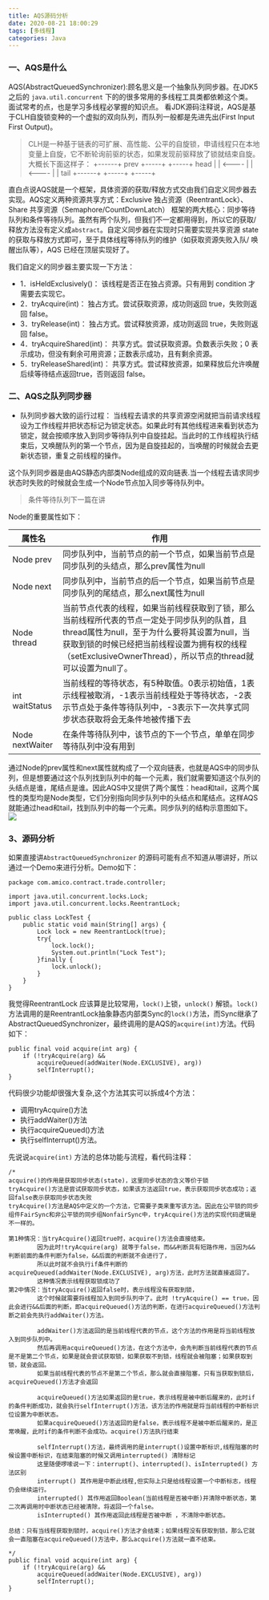 ```yaml
---
title: AQS源码分析
date: 2020-08-21 18:00:29
tags: [多线程]
categories: Java
---
```

### 一、AQS是什么
AQS(AbstractQueuedSynchronizer):顾名思义是一个抽象队列同步器。在JDK5 之后的 `java.util.concurrent` 下的的很多常用的多线程工具类都依赖这个类。
面试常考的点，也是学习多线程必掌握的知识点。
看JDK源码注释说，AQS是基于CLH自旋锁变种的一个虚拟的双向队列，而队列一般都是先进先出(First Input First Output)。
>CLH是一种基于链表的可扩展、高性能、公平的自旋锁，申请线程只在本地变量上自旋，它不断轮询前驱的状态，如果发现前驱释放了锁就结束自旋。
> 大概长下面这样子：
      +------+  prev +-----+       +-----+
 head |      | <---- |     | <---- |     |  tail
      +------+       +-----+       +-----+

直白点说AQS就是一个框架，具体资源的获取/释放方式交由我们自定义同步器去实现。AQS定义两种资源共享方式：Exclusive 独占资源（ReentrantLock）、Share 共享资源（Semaphore/CountDownLatch）
框架的两大核心：同步等待队列和条件等待队列。虽然有两个队列，但我们不一定都用得到，所以它的获取/释放方法没有定义成`abstract`。自定义同步器在实现时只需要实现共享资源 state的获取与释放方式即可，至于具体线程等待队列的维护（如获取资源失败入队/
唤醒出队等），AQS 已经在顶层实现好了。

我们自定义的同步器主要实现一下方法：
+ 1．isHeldExclusively()：
该线程是否正在独占资源。只有用到 condition 才需要去实现它。
+ 2．tryAcquire(int)：
独占方式。尝试获取资源，成功则返回 true，失败则返回 false。 
+ 3．tryRelease(int)：
独占方式。尝试释放资源，成功则返回 true，失败则返回 false。 
+ 4．tryAcquireShared(int)：
共享方式。尝试获取资源。负数表示失败；0 表示成功，但没有剩余可用资源；正数表示成功，且有剩余资源。
+ 5．tryReleaseShared(int)：
共享方式。尝试释放资源，如果释放后允许唤醒后续等待结点返回true，否则返回 false。

### 二、AQS之队列同步器
+ 队列同步器大致的运行过程：
当线程去请求的共享资源空闲就把当前请求线程设为工作线程并把状态标记为锁定状态。如果此时有其他线程进来看到状态为锁定，就会按顺序放入到同步等待队列中自旋挂起。当此时的工作线程执行结束后，又唤醒队列的第一个节点，因为是自旋挂起的，当唤醒的时候就会去更新状态锁，重复之前线程的操作。

这个队列同步器是由AQS静态内部类Node组成的双向链表.当一个线程去请求同步状态时失败的时候就会生成一个Node节点加入同步等待队列中。

> 条件等待队列下一篇在讲

Node的重要属性如下：

|属性名|作用|
|--|--|
|Node prev|同步队列中，当前节点的前一个节点，如果当前节点是同步队列的头结点，那么prev属性为null|
|Node next|同步队列中，当前节点的后一个节点，如果当前节点是同步队列的尾结点，那么next属性为null|
|Node thread|当前节点代表的线程，如果当前线程获取到了锁，那么当前线程所代表的节点一定处于同步队列的队首，且thread属性为null，至于为什么要将其设置为null，当获取到锁的时候已经把当前线程设置为拥有权的线程（setExclusiveOwnerThread），所以节点的thread就可以设置为null了。|
|int waitStatus|当前线程的等待状态，有5种取值。0表示初始值，1表示线程被取消，-1表示当前线程处于等待状态，-2表示节点处于条件等待队列中，-3表示下一次共享式同步状态获取将会无条件地被传播下去|
|Node nextWaiter|在条件等待队列中，该节点的下一个节点，单单在同步等待队列中没有用到|

通过Node的prev属性和next属性就构成了一个双向链表，也就是AQS中的同步队列，但是想要通过这个队列找到队列中的每一个元素，我们就需要知道这个队列的头结点是谁，尾结点是谁。因此AQS中又提供了两个属性：head和tail，这两个属性的类型均是Node类型，它们分别指向同步队列中的头结点和尾结点。这样AQS就能通过head和tail，找到队列中的每一个元素。同步队列的结构示意图如下。
![](aqs-sync.png)

### 3、源码分析
如果直接讲`AbstractQueuedSynchronizer` 的源码可能有点不知道从哪讲好，所以通过一个Demo来进行分析。Demo如下：
```
package com.amico.contract.trade.controller;

import java.util.concurrent.locks.Lock;
import java.util.concurrent.locks.ReentrantLock;

public class LockTest {
    public static void main(String[] args) {
        Lock lock = new ReentrantLock(true);
        try{
            lock.lock();
            System.out.println("Lock Test");
        }finally {
            lock.unlock();
        }
    }
}

```

我觉得ReentrantLock 应该算是比较常用，`lock()`上锁，`unlock()` 解锁。`lock()`方法调用的是ReentrantLock抽象静态内部类Sync的`lock()`方法，而Sync继承了AbstractQueuedSynchronizer，最终调用的是AQS的`acquire(int)`方法。代码如下：
```
public final void acquire(int arg) {
	if (!tryAcquire(arg) &&
		acquireQueued(addWaiter(Node.EXCLUSIVE), arg))
		selfInterrupt();
}
```
代码很少功能却很强大复杂,这个方法其实可以拆成4个方法：
+ 调用tryAcquire()方法
+ 执行addWaiter()方法
+ 执行acquireQueued()方法
+ 执行selfInterrupt()方法。

先说说`acquire(int)` 方法的总体功能与流程，看代码注释：
```
/*
acquire()的作用是获取同步状态(state)，这里同步状态的含义等价于锁
tryAcquire()方法是尝试获取同步状态，如果该方法返回true，表示获取同步状态成功；返回false表示获取同步状态失败
tryAcquire()方法是AQS中定义的一个方法，它需要子类来重写该方法。因此在公平锁的同步组件FairSync和非公平锁的同步组NonfairSync中，tryAcquire()方法的实现代码逻辑是不一样的。

第1种情况：当tryAcquire()返回true时，acquire()方法会直接结束。
		因为此时!tryAcquire(arg) 就等于false，而&&判断具有短路作用，当因为&&判断前面的条件判断为false，&&后面的判断就不会进行了，
		所以此时就不会执行if条件判断的 acquireQueued(addWaiter(Node.EXCLUSIVE), arg)方法，此时方法就直接返回了。
		这种情况表示线程获取锁成功了
第2中情况：当tryAcquire()返回false时，表示线程没有获取到锁，
		这个时候就需要将线程加入到同步队列中了。此时 !tryAcquire() == true，因此会进行&&后面的判断，即acquireQueued()方法的判断，在进行acquireQueued()方法判断之前会先执行addWaiter()方法。

		addWaiter()方法返回的是当前线程代表的节点，这个方法的作用是将当前线程放入到同步队列中。
		然后再调用acquireQueued()方法，在这个方法中，会先判断当前线程代表的节点是不是第二个节点，如果是就会尝试获取锁，如果获取不到锁，线程就会被阻塞；如果获取到锁，就会返回。
		如果当前线程代表的节点不是第二个节点，那么就会直接阻塞，只有当获取到锁后，acquireQueued()方法才会返回

		acquireQueued()方法如果返回的是true，表示线程是被中断后醒来的，此时if的条件判断成功，就会执行selfInterrupt()方法，该方法的作用就是将当前线程的中断标识位设置为中断状态。
		如果acquireQueued()方法返回的是false，表示线程不是被中断后醒来的，是正常唤醒，此时if的条件判断不会成功。acquire()方法执行结束

		selfInterrupt()方法，最终调用的是interrupt()设置中断标识,线程阻塞的时候设置中断标识，在结束阻塞的时候又调用interrupted() 清除标记
		这里随便啰嗦说一下：interrupt()、interrupted()、isInterrupted() 方法区别
		interrupt() 其作用是中断此线程,但实际上只是给线程设置一个中断标志，线程仍会继续运行。
		interrupted() 其作用返回Boolean(当前线程是否被中断)并清除中断状态，第二次再调用时中断状态已经被清除，将返回一个false。
		isInterrupted() 其作用返回此线程是否被中断 ，不清除中断状态。

总结：只有当线程获取到锁时，acquire()方法才会结束；如果线程没有获取到锁，那么它就会一直阻塞在acquireQueued()方法中，那么acquire()方法就一直不结束。

*/
public final void acquire(int arg) {
	if (!tryAcquire(arg) &&
		acquireQueued(addWaiter(Node.EXCLUSIVE), arg))
		selfInterrupt();
}
```


